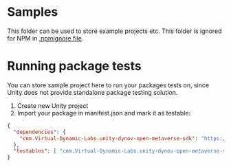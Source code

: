 # Samples

This folder can be used to store example projects etc.
This folder is ignored for NPM in [.npmignore file](../.npmignore).

# Running package tests

You can store sample project here to run your packages tests on,
since Unity does not provide standalone package testing solution.

1. Create new Unity project
2. Import your package in manifest.json and mark it as testable:

```json
{
  "dependencies": {
    "com.Virtual-Dynamic-Labs.unity-dynov-open-metaverse-sdk": "https://github.com/Virtual-Dynamic-Labs/unity-dynov-open-metaverse-sdk.git"
  },
  "testables": [ "com.Virtual-Dynamic-Labs.unity-dynov-open-metaverse-sdk" ]
}
```
